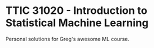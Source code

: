 # TTIC 31020 - Introduction to Statistical Machine Learning
Personal solutions for Greg's awesome ML course.
